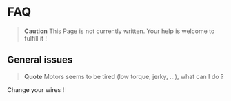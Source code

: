 # FAQ

> **Caution** This Page is not currently written. Your help is welcome to fulfill it !


## General issues
> **Quote** Motors seems to be tired (low torque, jerky, ...), what can I do ?

Change your wires !